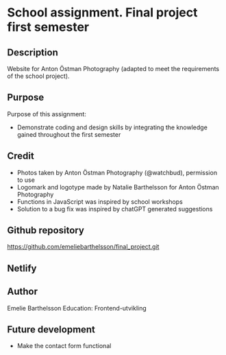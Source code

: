 # School assignment. Final project first semester

## Description
Website for Anton Östman Photography (adapted to meet the requirements of the school project). 

## Purpose
Purpose of this assignment:
- Demonstrate coding and design skills by integrating the knowledge gained throughout the first semester

## Credit
- Photos taken by Anton Östman Photography (@watchbud), permission to use
- Logomark and logotype made by Natalie Barthelsson for Anton Östman Photography
- Functions in JavaScript was inspired by school workshops
- Solution to a bug fix was inspired by chatGPT generated suggestions

## Github repository
https://github.com/emeliebarthelsson/final_project.git

## Netlify


## Author
Emelie Barthelsson 
Education: Frontend-utvikling

## Future development
- Make the contact form functional